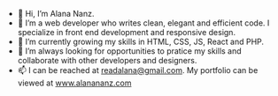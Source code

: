 - 👋 Hi, I’m Alana Nanz.
- 👀 I’m a web developer who writes clean, elegant and efficient code. I specialize in front end development and responsive design.
- 🌱 I’m currently growing my skills in HTML, CSS, JS, React and PHP.
- 💞️ I’m always looking for opportunities to pratice my skills and collaborate with other developers and designers.
- 📫 I can be reached at readalana@gmail.com. My portfolio can be viewed at www.alanananz.com

